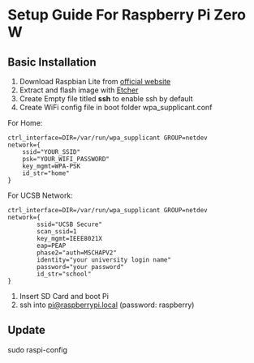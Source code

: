 # Setup Guide For Raspberry Pi Zero W
## Basic Installation
1. Download Raspbian Lite from [official website](https://www.raspberrypi.org/downloads/)
1. Extract and flash image with [Etcher](https://www.balena.io/etcher/)
1. Create Empty file titled **ssh** to enable ssh by default
1. Create WiFi config file in boot folder wpa_supplicant.conf

For Home:
```
ctrl_interface=DIR=/var/run/wpa_supplicant GROUP=netdev
network={
    ssid="YOUR_SSID"
    psk="YOUR_WIFI_PASSWORD"
    key_mgmt=WPA-PSK
    id_str="home"
}
```
For UCSB Network:
```
ctrl_interface=DIR=/var/run/wpa_supplicant GROUP=netdev
network={
        ssid="UCSB Secure"
        scan_ssid=1
        key_mgmt=IEEE8021X
        eap=PEAP
        phase2="auth=MSCHAPV2"
        identity="your university login name"
        password="your password"
        id_str="school"
}
```
1. Insert SD Card and boot Pi
1. ssh into pi@raspberrypi.local (password: raspberry)

## Update
sudo raspi-config
